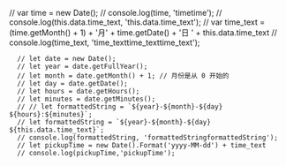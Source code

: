 // var time = new Date();
// console.log(time, 'timetime');
// console.log(this.data.time_text, 'this.data.time_text');
// var time_text = (time.getMonth() + 1) + '月' + time.getDate() + '日 ' + this.data.time_text
// console.log(time_text, 'time_texttime_texttime_text');

      // let date = new Date();
      // let year = date.getFullYear();
      // let month = date.getMonth() + 1; // 月份是从 0 开始的
      // let day = date.getDate();
      // let hours = date.getHours();
      // let minutes = date.getMinutes();
      // // let formattedString = `${year}-${month}-${day} ${hours}:${minutes}`;
      // let formattedString = `${year}-${month}-${day} ${this.data.time_text}`;
      // console.log(formattedString, 'formattedStringformattedString');
      // let pickupTime = new Date().Format('yyyy-MM-dd') + time_text
      // console.log(pickupTime,'pickupTime');
